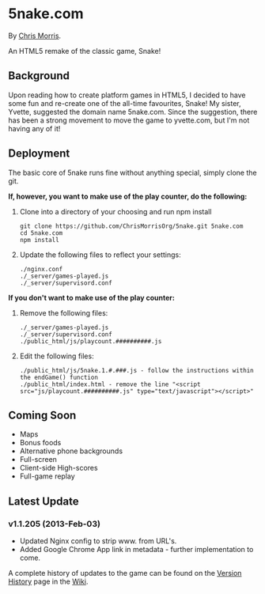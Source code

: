 # 5nake.com

By [Chris Morris](http://chrismorris.org).

An HTML5 remake of the classic game, Snake!

Background
----------
Upon reading how to create platform games in HTML5, I decided to have some fun and re-create one of the all-time favourites, Snake!
My sister, Yvette, suggested the domain name 5nake.com. Since the suggestion, there has been a strong movement to move the game to yvette.com, but I'm not having any of it!

Deployment
----------  
The basic core of 5nake runs fine without anything special, simply clone the git.

**If, however, you want to make use of the play counter, do the following:**

1. Clone into a directory of your choosing and run npm install
    
    ```
    git clone https://github.com/ChrisMorrisOrg/5nake.git 5nake.com
    cd 5nake.com
    npm install
    ```

2. Update the following files to reflect your settings:
    ```
    ./nginx.conf
    ./_server/games-played.js
    ./_server/supervisord.conf
    ```

**If you don't want to make use of the play counter:**

1. Remove the following files:
    
    ```
    ./_server/games-played.js
    ./_server/supervisord.conf
    ./public_html/js/playcount.##########.js
    ```

2. Edit the following files:
    ```
    ./public_html/js/5nake.1.#.###.js - follow the instructions within the endGame() function
    ./public_html/index.html - remove the line "<script src="js/playcount.##########.js" type="text/javascript"></script>"
    ```


Coming Soon
-----------
- Maps
- Bonus foods
- Alternative phone backgrounds
- Full-screen
- Client-side High-scores
- Full-game replay

Latest Update
---------------
### v1.1.205 (2013-Feb-03)
- Updated Nginx config to strip www. from URL's.
- Added Google Chrome App link in metadata - further implementation to come.

A complete history of updates to the game can be found on the [Version History](https://github.com/ChrisMorrisOrg/5nake/wiki/Version-History) page in the [Wiki](https://github.com/ChrisMorrisOrg/5nake/wiki).
